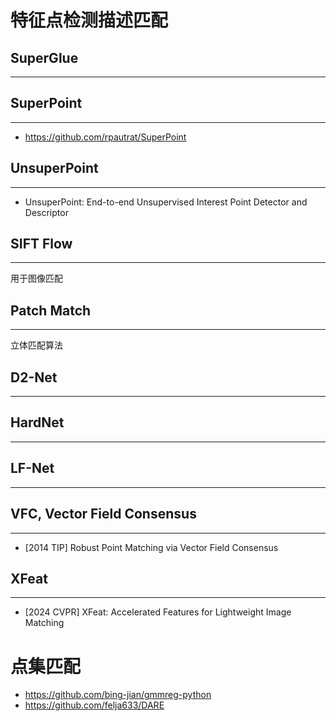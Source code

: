 # 特征点检测描述匹配

## SuperGlue
---

## SuperPoint
---
- https://github.com/rpautrat/SuperPoint

## UnsuperPoint
---
- UnsuperPoint: End-to-end Unsupervised Interest Point Detector and Descriptor

## SIFT Flow
----
用于图像匹配

## Patch Match
---
立体匹配算法

## D2-Net 
---

## HardNet
---

## LF-Net
---

## VFC, Vector Field Consensus
---
- [2014 TIP] Robust Point Matching via Vector Field Consensus

## XFeat
---
- [2024 CVPR] XFeat: Accelerated Features for Lightweight Image Matching

# 点集匹配

- https://github.com/bing-jian/gmmreg-python
- https://github.com/felja633/DARE


